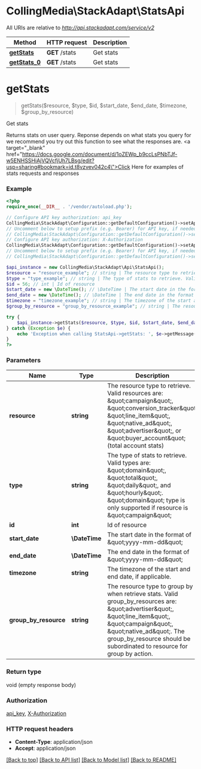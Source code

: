 # CollingMedia\StackAdapt\StatsApi

All URIs are relative to *http://api.stackadapt.com/service/v2*

Method | HTTP request | Description
------------- | ------------- | -------------
[**getStats**](StatsApi.md#getStats) | **GET** /stats | Get stats
[**getStats_0**](StatsApi.md#getStats_0) | **GET** /stats | Get stats


# **getStats**
> getStats($resource, $type, $id, $start_date, $end_date, $timezone, $group_by_resource)

Get stats

Returns stats on user query. Reponse depends on what stats you query for we recommend you try out this function to see what the responses are. <a target=\"_blank\" href=\"https://docs.google.com/document/d/1oZEWp_b9ccLsPNbTJf-w5ENHSSHiAjVQVcfjUh7LBsg/edit?usp=sharing#bookmark=id.t8vzvev042c4\">Click Here</a> for examples of stats requests and responses

### Example
```php
<?php
require_once(__DIR__ . '/vendor/autoload.php');

// Configure API key authorization: api_key
CollingMedia\StackAdapt\Configuration::getDefaultConfiguration()->setApiKey('api_key', 'YOUR_API_KEY');
// Uncomment below to setup prefix (e.g. Bearer) for API key, if needed
// CollingMedia\StackAdapt\Configuration::getDefaultConfiguration()->setApiKeyPrefix('api_key', 'Bearer');
// Configure API key authorization: X-Authorization
CollingMedia\StackAdapt\Configuration::getDefaultConfiguration()->setApiKey('X-Authorization', 'YOUR_API_KEY');
// Uncomment below to setup prefix (e.g. Bearer) for API key, if needed
// CollingMedia\StackAdapt\Configuration::getDefaultConfiguration()->setApiKeyPrefix('X-Authorization', 'Bearer');

$api_instance = new CollingMedia\StackAdapt\Api\StatsApi();
$resource = "resource_example"; // string | The resource type to retrieve. Valid resources are: \"campaign\", \"conversion_tracker\" \"line_item\", \"native_ad\", \"advertiser\", or \"buyer_account\" (total account stats)
$type = "type_example"; // string | The type of stats to retrieve. Valid types are: \"domain\", \"total\", \"daily\", and \"hourly\". \"domain\" type is only supported if resource is \"campaign\"
$id = 56; // int | Id of resource
$start_date = new \DateTime(); // \DateTime | The start date in the format of \"yyyy-mm-dd\"
$end_date = new \DateTime(); // \DateTime | The end date in the format of \"yyyy-mm-dd\"
$timezone = "timezone_example"; // string | The timezone of the start and end date, if applicable.
$group_by_resource = "group_by_resource_example"; // string | The resource type to group by when retrieve stats. Valid group_by_resources are: \"advertiser\", \"line_item\", \"campaign\", \"native_ad\". The group_by_resource should be subordinated to resource for group by action.

try {
    $api_instance->getStats($resource, $type, $id, $start_date, $end_date, $timezone, $group_by_resource);
} catch (Exception $e) {
    echo 'Exception when calling StatsApi->getStats: ', $e->getMessage(), PHP_EOL;
}
?>
```

### Parameters

Name | Type | Description  | Notes
------------- | ------------- | ------------- | -------------
 **resource** | **string**| The resource type to retrieve. Valid resources are: \&quot;campaign\&quot;, \&quot;conversion_tracker\&quot; \&quot;line_item\&quot;, \&quot;native_ad\&quot;, \&quot;advertiser\&quot;, or \&quot;buyer_account\&quot; (total account stats) |
 **type** | **string**| The type of stats to retrieve. Valid types are: \&quot;domain\&quot;, \&quot;total\&quot;, \&quot;daily\&quot;, and \&quot;hourly\&quot;. \&quot;domain\&quot; type is only supported if resource is \&quot;campaign\&quot; |
 **id** | **int**| Id of resource | [optional]
 **start_date** | **\DateTime**| The start date in the format of \&quot;yyyy-mm-dd\&quot; | [optional]
 **end_date** | **\DateTime**| The end date in the format of \&quot;yyyy-mm-dd\&quot; | [optional]
 **timezone** | **string**| The timezone of the start and end date, if applicable. | [optional]
 **group_by_resource** | **string**| The resource type to group by when retrieve stats. Valid group_by_resources are: \&quot;advertiser\&quot;, \&quot;line_item\&quot;, \&quot;campaign\&quot;, \&quot;native_ad\&quot;. The group_by_resource should be subordinated to resource for group by action. | [optional]

### Return type

void (empty response body)

### Authorization

[api_key](../../README.md#api_key), [X-Authorization](../../README.md#X-Authorization)

### HTTP request headers

 - **Content-Type**: application/json
 - **Accept**: application/json

[[Back to top]](#) [[Back to API list]](../../README.md#documentation-for-api-endpoints) [[Back to Model list]](../../README.md#documentation-for-models) [[Back to README]](../../README.md)
